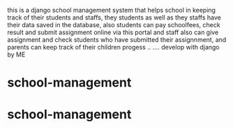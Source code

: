 this is a django school management system that helps school in keeping track of their students and staffs, they students as well as they staffs have their data saved in the database, also students can pay schoolfees, check result and submit assignment online via this portal and staff also can give assignment and check students who have submitted their assignnment, and parents can keep track of their  children progess .. .... develop with django by ME 
# school-management
# school-management
